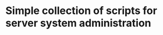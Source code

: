 Simple collection of scripts for server system administration
=============================================================



